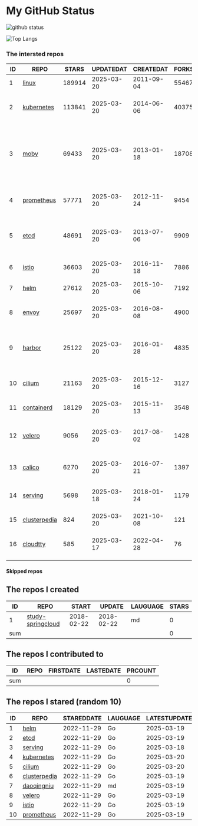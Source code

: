# My GitHub Status

<img src="https://github-readme-stats-1.yihong0618.vercel.app/api?username=daoqingniu&show_icons=true&&&hide_title=true&count_private=true" alt="github status" />

![Top Langs](https://github-readme-stats-1.yihong0618.vercel.app/api/top-langs/?username=daoqingniu&layout=compact)

<!--START_SECTION:github_repos-->
### The intersted repos
| ID |                              REPO                               | STARS  | UPDATEDAT  | CREATEDAT  | FORKSCOUNT |                                                DESCRIPTIONS                                                |
|----|-----------------------------------------------------------------|--------|------------|------------|------------|------------------------------------------------------------------------------------------------------------|
|  1 | [linux](https://github.com/torvalds/linux)                      | 189914 | 2025-03-20 | 2011-09-04 |      55467 | Linux kernel source tree                                                                                   |
|  2 | [kubernetes](https://github.com/kubernetes/kubernetes)          | 113841 | 2025-03-20 | 2014-06-06 |      40375 | Production-Grade Container Scheduling and Management                                                       |
|  3 | [moby](https://github.com/moby/moby)                            |  69433 | 2025-03-20 | 2013-01-18 |      18708 | The Moby Project - a collaborative project for the container ecosystem to assemble container-based systems |
|  4 | [prometheus](https://github.com/prometheus/prometheus)          |  57771 | 2025-03-20 | 2012-11-24 |       9454 | The Prometheus monitoring system and time series database.                                                 |
|  5 | [etcd](https://github.com/etcd-io/etcd)                         |  48691 | 2025-03-20 | 2013-07-06 |       9909 | Distributed reliable key-value store for the most critical data of a distributed system                    |
|  6 | [istio](https://github.com/istio/istio)                         |  36603 | 2025-03-20 | 2016-11-18 |       7886 | Connect, secure, control, and observe services.                                                            |
|  7 | [helm](https://github.com/helm/helm)                            |  27612 | 2025-03-20 | 2015-10-06 |       7192 | The Kubernetes Package Manager                                                                             |
|  8 | [envoy](https://github.com/envoyproxy/envoy)                    |  25697 | 2025-03-20 | 2016-08-08 |       4900 | Cloud-native high-performance edge/middle/service proxy                                                    |
|  9 | [harbor](https://github.com/goharbor/harbor)                    |  25122 | 2025-03-20 | 2016-01-28 |       4835 | An open source trusted cloud native registry project that stores, signs, and scans content.                |
| 10 | [cilium](https://github.com/cilium/cilium)                      |  21163 | 2025-03-20 | 2015-12-16 |       3127 | eBPF-based Networking, Security, and Observability                                                         |
| 11 | [containerd](https://github.com/containerd/containerd)          |  18129 | 2025-03-20 | 2015-11-13 |       3548 | An open and reliable container runtime                                                                     |
| 12 | [velero](https://github.com/vmware-tanzu/velero)                |   9056 | 2025-03-20 | 2017-08-02 |       1428 | Backup and migrate Kubernetes applications and their persistent volumes                                    |
| 13 | [calico](https://github.com/projectcalico/calico)               |   6270 | 2025-03-20 | 2016-07-21 |       1397 | Cloud native networking and network security                                                               |
| 14 | [serving](https://github.com/knative/serving)                   |   5698 | 2025-03-18 | 2018-01-24 |       1179 | Kubernetes-based, scale-to-zero, request-driven compute                                                    |
| 15 | [clusterpedia](https://github.com/clusterpedia-io/clusterpedia) |    824 | 2025-03-20 | 2021-10-08 |        121 | The Encyclopedia of Kubernetes clusters                                                                    |
| 16 | [cloudtty](https://github.com/cloudtty/cloudtty)                |    585 | 2025-03-17 | 2022-04-28 |         76 | A Friendly Kubernetes CloudShell (Web Terminal) !                                                          |



#### Skipped repos
<!--END_SECTION:github_repos-->

<!--START_SECTION:my_github-->
## The repos I created
| ID  |                                 REPO                                 |   START    |   UPDATE   | LAUGUAGE | STARS |
|-----|----------------------------------------------------------------------|------------|------------|----------|-------|
|   1 | [study-springcloud](https://github.com/daoqingniu/study-springcloud) | 2018-02-22 | 2018-02-22 | md       |     0 |
| sum |                                                                      |            |            |          |     0 |

## The repos I contributed to
| ID  | REPO | FIRSTDATE | LASTEDATE | PRCOUNT |
|-----|------|-----------|-----------|---------|
| sum |      |           |           |       0 |

## The repos I stared (random 10)
| ID |                              REPO                               | STAREDDATE | LAUGUAGE | LATESTUPDATE |
|----|-----------------------------------------------------------------|------------|----------|--------------|
|  1 | [helm](https://github.com/helm/helm)                            | 2022-11-29 | Go       | 2025-03-19   |
|  2 | [etcd](https://github.com/etcd-io/etcd)                         | 2022-11-29 | Go       | 2025-03-19   |
|  3 | [serving](https://github.com/knative/serving)                   | 2022-11-29 | Go       | 2025-03-18   |
|  4 | [kubernetes](https://github.com/kubernetes/kubernetes)          | 2022-11-29 | Go       | 2025-03-20   |
|  5 | [cilium](https://github.com/cilium/cilium)                      | 2022-11-29 | Go       | 2025-03-20   |
|  6 | [clusterpedia](https://github.com/clusterpedia-io/clusterpedia) | 2022-11-29 | Go       | 2025-03-19   |
|  7 | [daoqingniu](https://github.com/daoqingniu/daoqingniu)          | 2022-11-29 | md       | 2025-03-19   |
|  8 | [velero](https://github.com/vmware-tanzu/velero)                | 2022-11-29 | Go       | 2025-03-19   |
|  9 | [istio](https://github.com/istio/istio)                         | 2022-11-29 | Go       | 2025-03-19   |
| 10 | [prometheus](https://github.com/prometheus/prometheus)          | 2022-11-29 | Go       | 2025-03-19   |

<!--END_SECTION:my_github-->
